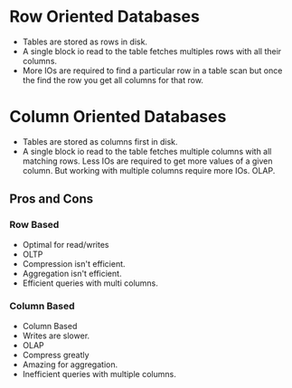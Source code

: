 # Row Oriented Databases
- Tables are stored as rows in disk.
- A single block io read to the table fetches multiples rows with all their columns.
- More IOs are required to find a particular row in a table scan but once the find the row you get all columns for that row.


# Column Oriented Databases
- Tables are stored as columns first in disk.
- A single block io read to the table fetches multiple columns with all matching rows.
Less IOs are required to get more values of a given column. But working with multiple columns require more IOs.
OLAP.

## Pros and Cons
### Row Based
- Optimal for read/writes
- OLTP
- Compression isn't efficient.
- Aggregation isn't efficient.
- Efficient queries with multi columns.

### Column Based
- Column Based
- Writes are slower.
- OLAP
- Compress greatly
- Amazing for aggregation.
- Inefficient queries with multiple columns.

